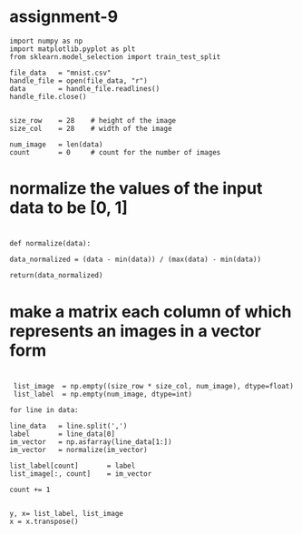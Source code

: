 # assignment-9

    import numpy as np
    import matplotlib.pyplot as plt
    from sklearn.model_selection import train_test_split

    file_data   = "mnist.csv"
    handle_file = open(file_data, "r")
    data        = handle_file.readlines()
    handle_file.close()


    size_row    = 28    # height of the image
    size_col    = 28    # width of the image

    num_image   = len(data)
    count       = 0     # count for the number of images


#
# normalize the values of the input data to be [0, 1]
#
    def normalize(data):

    data_normalized = (data - min(data)) / (max(data) - min(data))

    return(data_normalized)
    
#
# make a matrix each column of which represents an images in a vector form
#
     list_image  = np.empty((size_row * size_col, num_image), dtype=float)
     list_label  = np.empty(num_image, dtype=int)

    for line in data:

    line_data   = line.split(',')
    label       = line_data[0]
    im_vector   = np.asfarray(line_data[1:])
    im_vector   = normalize(im_vector)

    list_label[count]       = label
    list_image[:, count]    = im_vector

    count += 1
    
    
    y, x= list_label, list_image
    x = x.transpose()

